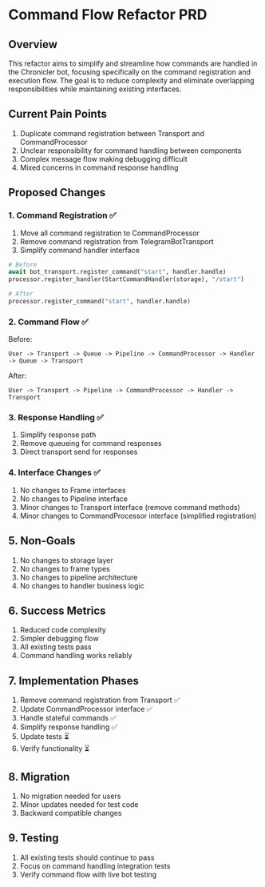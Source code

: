 # Command Flow Refactor PRD

## Overview
This refactor aims to simplify and streamline how commands are handled in the Chronicler bot, focusing specifically on the command registration and execution flow. The goal is to reduce complexity and eliminate overlapping responsibilities while maintaining existing interfaces.

## Current Pain Points
1. Duplicate command registration between Transport and CommandProcessor
2. Unclear responsibility for command handling between components
3. Complex message flow making debugging difficult
4. Mixed concerns in command response handling

## Proposed Changes

### 1. Command Registration ✅
1. Move all command registration to CommandProcessor
2. Remove command registration from TelegramBotTransport
3. Simplify command handler interface

```python
# Before
await bot_transport.register_command("start", handler.handle)
processor.register_handler(StartCommandHandler(storage), "/start")

# After
processor.register_command("start", handler.handle)
```

### 2. Command Flow ✅
Before:
```
User -> Transport -> Queue -> Pipeline -> CommandProcessor -> Handler -> Queue -> Transport
```

After:
```
User -> Transport -> Pipeline -> CommandProcessor -> Handler -> Transport
```

### 3. Response Handling ✅
1. Simplify response path
2. Remove queueing for command responses
3. Direct transport send for responses

### 4. Interface Changes ✅
1. No changes to Frame interfaces
2. No changes to Pipeline interface
3. Minor changes to Transport interface (remove command methods)
4. Minor changes to CommandProcessor interface (simplified registration)

## 5. Non-Goals
1. No changes to storage layer
2. No changes to frame types
3. No changes to pipeline architecture
4. No changes to handler business logic

## 6. Success Metrics
1. Reduced code complexity
2. Simpler debugging flow
3. All existing tests pass
4. Command handling works reliably

## 7. Implementation Phases
1. Remove command registration from Transport ✅
2. Update CommandProcessor interface ✅
3. Handle stateful commands ✅
4. Simplify response handling ✅
5. Update tests ⏳
6. Verify functionality ⏳

## 8. Migration
1. No migration needed for users
2. Minor updates needed for test code
3. Backward compatible changes

## 9. Testing
1. All existing tests should continue to pass
2. Focus on command handling integration tests
3. Verify command flow with live bot testing 